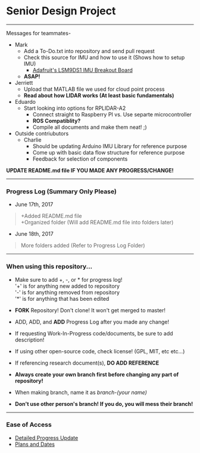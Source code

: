 # Senior Design Project
---
Messages for teammates-

* Mark  
  * Add a To-Do.txt into repository and send pull request 
  * Check this source for IMU and how to use it (Shows how to setup IMU)  
    * [Adafruit's LSM9DS1 IMU Breakout Board](https://learn.adafruit.com/adafruit-lsm9ds1-accelerometer-plus-gyro-plus-magnetometer-9-dof-breakout/overview)
  * __ASAP!__
* Jerriett  
  * Upload that MATLAB file we used for cloud point process
  * __Read about how LIDAR works (At least basic fundamentals)__
* Eduardo
  * Start looking into options for RPLIDAR-A2
    * Connect straight to Raspberry PI vs. Use separte microcontroller
    * __ROS Compatiblity?__
    * Compile all documents and make them neat! ;)
* Outside contriubutors
  * Charlie
    * Should be updating Arduino IMU Library for reference purpose
    * Come up with basic data flow structure for reference purpose
    * Feedback for selection of components

__UPDATE README.md file IF YOU MADE ANY PROGRESS/CHANGE!__

---
### Progress Log (Summary Only Please)
* June 17th, 2017  
> +Added README.md file  
> +Organized folder (Will add README.md file into folders later)

* June 18th, 2017
> More folders added (Refer to Progress Log Folder)
---
### When using this repository... 
* Make sure to add +, -, or * for progress log!  
'+' is for anything new added to repository  
'-' is for anything removed from repository  
'*' is for anything that has been edited

* __FORK__ Repository! Don't clone! It won't get merged to master!
* ADD, ADD, and __ADD__ Progress Log after you made any change!
* If requesting Work-In-Progress code/documents, be sure to add description!
* If using other open-source code, check license! (GPL, MIT, etc etc...)
* If referencing research document(s), __DO ADD REFERENCE__
* __Always create your own branch first before changing any part of repository!__
* When making branch, name it as _branch-(your name)_
* __Don't use other person's branch! If you do, you will mess their branch!__
---
### Ease of Access
* [Detailed Progress Update](https://github.com/exl8454/Senior_Design/blob/master/Progress%20Log/README.md)
* [Plans and Dates](https://github.com/exl8454/Senior_Design/blob/master/Dates%20and%20Plans/README.md) 
